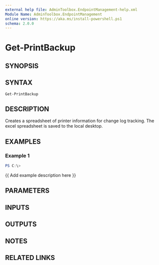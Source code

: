 ```yaml
---
external help file: AdminToolbox.EndpointManagement-help.xml
Module Name: AdminToolbox.EndpointManagement
online version: https://aka.ms/install-powershell.ps1
schema: 2.0.0
---
```


# Get-PrintBackup

## SYNOPSIS

## SYNTAX

```
Get-PrintBackup
```

## DESCRIPTION
Creates a spreadsheet of printer information for change log tracking.
The excel spreadsheet is saved to the local desktop.

## EXAMPLES

### Example 1
```powershell
PS C:\> 
```

{{ Add example description here }}

## PARAMETERS

## INPUTS

## OUTPUTS

## NOTES

## RELATED LINKS
